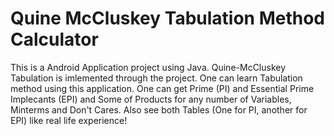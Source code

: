 # Quine McCluskey Tabulation Method Calculator
 This is a Android Application project using Java. Quine-McCluskey Tabulation is imlemented through the project. One can learn Tabulation method using this application. One can get Prime (PI) and Essential Prime Implecants (EPI) and Some of Products for any number of Variables, Minterms and Don't Cares. Also see both Tables (One for PI, another for EPI) like real life experience!
